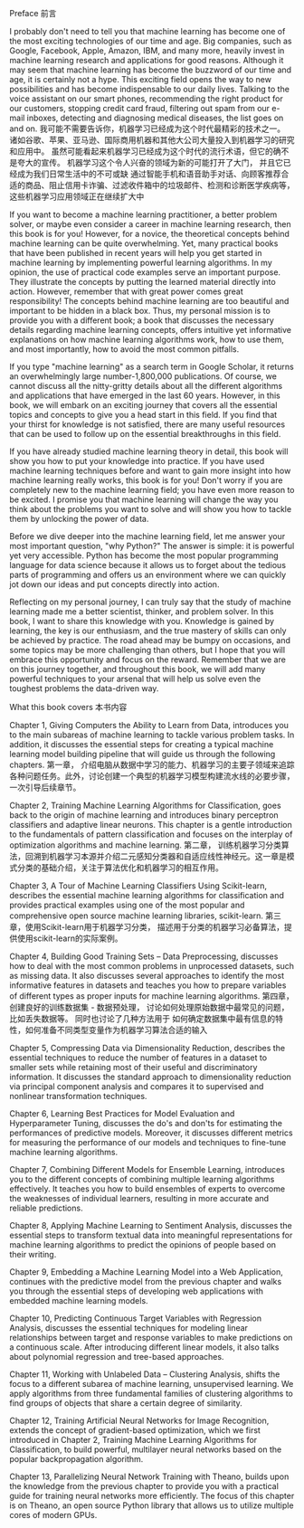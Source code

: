 Preface
前言


I probably don't need to tell you that machine learning has become one of the most exciting technologies of our time and age. Big companies, such as Google, Facebook, Apple, Amazon, IBM, and many more, heavily invest in machine learning research and applications for good reasons. Although it may seem that machine learning has become the buzzword of our time and age, it is certainly not a hype. This exciting field opens the way to new possibilities and has become indispensable to our daily lives. Talking to the voice assistant on our smart phones, recommending the right product for our customers, stopping credit card fraud, filtering out spam from our e-mail inboxes, detecting and diagnosing medical diseases, the list goes on and on.
我可能不需要告诉你，机器学习已经成为这个时代最精彩的技术之一。
诸如谷歌、苹果、亚马逊、国际商用机器和其他大公司大量投入到机器学习的研究和应用中。
虽然可能看起来机器学习已经成为这个时代的流行术语，但它的确不是夸大的宣传。
机器学习这个令人兴奋的领域为新的可能打开了大门， 并且它已经成为我们日常生活中的不可或缺
通过智能手机和语音助手对话、向顾客推荐合适的商品、阻止信用卡诈骗、过滤收件箱中的垃圾邮件、检测和诊断医学疾病等， 这些机器学习应用领域正在继续扩大中


If you want to become a machine learning practitioner, a better problem solver, or maybe even consider a career in machine learning research, then this book is for you! However, for a novice, the theoretical concepts behind machine learning can be quite overwhelming. Yet, many practical books that have been published in recent years will help you get started in machine learning by implementing powerful learning algorithms. In my opinion, the use of practical code examples serve an important purpose. They illustrate the concepts by putting the learned material directly into action. However, remember that with great power comes great responsibility! The concepts behind machine learning are too beautiful and important to be hidden in a black box. Thus, my personal mission is to provide you with a different book; a book that discusses the necessary details regarding machine learning concepts, offers intuitive yet informative explanations on how machine learning algorithms work, how to use them, and most importantly, how to avoid the most common pitfalls.

If you type "machine learning" as a search term in Google Scholar, it returns an overwhelmingly large number-1,800,000 publications. Of course, we cannot discuss all the nitty-gritty details about all the different algorithms and applications that have emerged in the last 60 years. However, in this book, we will embark on an exciting journey that covers all the essential topics and concepts to give you a head start in this field. If you find that your thirst for knowledge is not satisfied, there are many useful resources that can be used to follow up on the essential breakthroughs in this field.

If you have already studied machine learning theory in detail, this book will show you how to put your knowledge into practice. If you have used machine learning techniques before and want to gain more insight into how machine learning really works, this book is for you! Don't worry if you are completely new to the machine learning field; you have even more reason to be excited. I promise you that machine learning will change the way you think about the problems you want to solve and will show you how to tackle them by unlocking the power of data.

Before we dive deeper into the machine learning field, let me answer your most important question, "why Python?" The answer is simple: it is powerful yet very accessible. Python has become the most popular programming language for data science because it allows us to forget about the tedious parts of programming and offers us an environment where we can quickly jot down our ideas and put concepts directly into action.

Reflecting on my personal journey, I can truly say that the study of machine learning made me a better scientist, thinker, and problem solver. In this book, I want to share this knowledge with you. Knowledge is gained by learning, the key is our enthusiasm, and the true mastery of skills can only be achieved by practice. The road ahead may be bumpy on occasions, and some topics may be more challenging than others, but I hope that you will embrace this opportunity and focus on the reward. Remember that we are on this journey together, and throughout this book, we will add many powerful techniques to your arsenal that will help us solve even the toughest problems the data-driven way.




What this book covers
本书内容

Chapter 1, Giving Computers the Ability to Learn from Data, introduces you to the main subareas of machine learning to tackle various problem tasks. In addition, it discusses the essential steps for creating a typical machine learning model building pipeline that will guide us through the following chapters.
第一章， 介绍电脑从数据中学习的能力、机器学习的主要子领域来追踪各种问题任务。此外，讨论创建一个典型的机器学习模型构建流水线的必要步骤，一次引导后续章节。

Chapter 2, Training Machine Learning Algorithms for Classification, goes back to the origin of machine learning and introduces binary perceptron classifiers and adaptive linear neurons. This chapter is a gentle introduction to the fundamentals of pattern classification and focuses on the interplay of optimization algorithms and machine learning.
第二章， 训练机器学习分类算法，回溯到机器学习本源并介绍二元感知分类器和自适应线性神经元。这一章是模式分类的基础介绍，关注于算法优化和机器学习的相互作用。


Chapter 3, A Tour of Machine Learning Classifiers Using Scikit-learn, describes the essential machine learning algorithms for classification and provides practical examples using one of the most popular and comprehensive open source machine learning libraries, scikit-learn.
第三章，使用Scikit-learn用于机器学习分类， 描述用于分类的机器学习必备算法，提供使用scikit-learn的实际案例。

Chapter 4, Building Good Training Sets – Data Preprocessing, discusses how to deal with the most common problems in unprocessed datasets, such as missing data. It also discusses several approaches to identify the most informative features in datasets and teaches you how to prepare variables of different types as proper inputs for machine learning algorithms.
第四章， 创建良好的训练数据集 - 数据预处理， 讨论如何处理原始数据中最常见的问题，比如丢失数据等。
同时也讨论了几种方法用于 如何确定数据集中最有信息的特性，如何准备不同类型变量作为机器学习算法合适的输入  

Chapter 5, Compressing Data via Dimensionality Reduction, describes the essential techniques to reduce the number of features in a dataset to smaller sets while retaining most of their useful and discriminatory information. It discusses the standard approach to dimensionality reduction via principal component analysis and compares it to supervised and nonlinear transformation techniques.

Chapter 6, Learning Best Practices for Model Evaluation and Hyperparameter Tuning, discusses the do's and don'ts for estimating the performances of predictive models. Moreover, it discusses different metrics for measuring the performance of our models and techniques to fine-tune machine learning algorithms.

Chapter 7, Combining Different Models for Ensemble Learning, introduces you to the different concepts of combining multiple learning algorithms effectively. It teaches you how to build ensembles of experts to overcome the weaknesses of individual learners, resulting in more accurate and reliable predictions.

Chapter 8, Applying Machine Learning to Sentiment Analysis, discusses the essential steps to transform textual data into meaningful representations for machine learning algorithms to predict the opinions of people based on their writing.

Chapter 9, Embedding a Machine Learning Model into a Web Application, continues with the predictive model from the previous chapter and walks you through the essential steps of developing web applications with embedded machine learning models.

Chapter 10, Predicting Continuous Target Variables with Regression Analysis, discusses the essential techniques for modeling linear relationships between target and response variables to make predictions on a continuous scale. After introducing different linear models, it also talks about polynomial regression and tree-based approaches.

Chapter 11, Working with Unlabeled Data – Clustering Analysis, shifts the focus to a different subarea of machine learning, unsupervised learning. We apply algorithms from three fundamental families of clustering algorithms to find groups of objects that share a certain degree of similarity.

Chapter 12, Training Artificial Neural Networks for Image Recognition, extends the concept of gradient-based optimization, which we first introduced in Chapter 2, Training Machine Learning Algorithms for Classification, to build powerful, multilayer neural networks based on the popular backpropagation algorithm.

Chapter 13, Parallelizing Neural Network Training with Theano, builds upon the knowledge from the previous chapter to provide you with a practical guide for training neural networks more efficiently. The focus of this chapter is on Theano, an open source Python library that allows us to utilize multiple cores of modern GPUs.